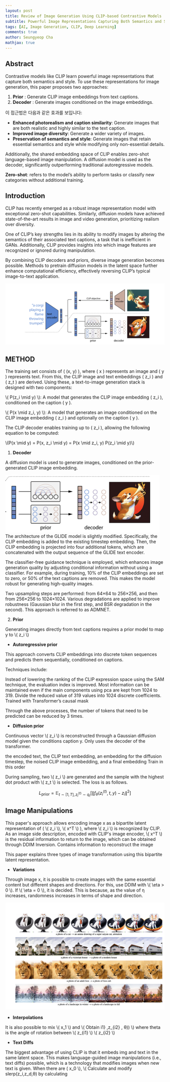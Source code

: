 ```yaml
---
layout: post
title: Review of Image Generation Using CLIP-based Contrastive Models
subtitle: Powerful Image Representations Capturing Both Semantics and Style
tags: [AI, Image Generation, CLIP, Deep Learning]
comments: true
author: Seungyeop Cha
mathjax: true
---
```


## Abstract

Contrastive models like CLIP learn powerful image representations that capture both semantics and style. To use these representations for image generation, this paper proposes two approaches:

1. **Prior** : Generate CLIP image embeddings from text captions.
2. **Decoder** : Generate images conditioned on the image embeddings.

이 접근법은 다음과 같은 효과를 보입니다:
- **Enhanced photorealism and caption similarity**: Generate images that are both realistic and highly similar to the text caption.
- **Improved image diversity**: Generate a wider variety of images.
- **Preservation of semantics and style**: Generate images that retain essential semantics and style while modifying only non-essential details.

Additionally, the shared embedding space of CLIP enables zero-shot language-based image manipulation. A diffusion model is used as the decoder, significantly outperforming traditional autoregressive models.

**Zero-shot**: refers to the model’s ability to perform tasks or classify new categories without additional training.

## Introduction

CLIP has recently emerged as a robust image representation model with exceptional zero-shot capabilities. Similarly, diffusion models have achieved state-of-the-art results in image and video generation, prioritizing realism over diversity.

One of CLIP’s key strengths lies in its ability to modify images by altering the semantics of their associated text captions, a task that is inefficient in GANs. Additionally, CLIP provides insights into which image features are recognized or ignored during manipulation.

By combining CLIP decoders and priors, diverse image generation becomes possible. Methods to pretrain diffusion models in the latent space further enhance computational efficiency, effectively reversing CLIP’s typical image-to-text application.

![1](/assets/img/Dall2/1.png)

## METHOD

The training set consists of \( (x, y) \), where \( x \) represents an image and \( y \) represents text. From this, the CLIP image and text embeddings \( z_i \) and \( z_t \) are derived. Using these, a text-to-image generation stack is designed with two components:

\\( P(z_i \mid y) \\): A model that generates the CLIP image embedding \( z_i \), conditioned on the caption \( y \).  

\\( P(x \mid z_i, y) \\): A model that generates an image conditioned on the CLIP image embedding \( z_i \) and optionally on the caption \( y \).  

The CLIP decoder enables training up to \( z_i \), allowing the following equation to be computed:  

\\(P(x \mid y) = P(x, z_i \mid y) = P(x \mid z_i, y) P(z_i \mid y)\\)

1. **Decoder**

A diffusion model is used to generate images, conditioned on the prior-generated CLIP image embedding.

![2](/assets/img/Dall2/2.png)
The architecture of the GLIDE model is slightly modified. Specifically, the CLIP embedding is added to the existing timestep embedding. Then, the CLIP embedding is projected into four additional tokens, which are concatenated with the output sequence of the GLIDE text encoder.

The classifier-free guidance technique is employed, which enhances image generation quality by adjusting conditional information without using a classifier. For example, during training, 10% of the CLIP embeddings are set to zero, or 50% of the text captions are removed. This makes the model robust for generating high-quality images.

Two upsampling steps are performed: from 64×64 to 256×256, and then from 256×256 to 1024×1024. Various degradations are applied to improve robustness (Gaussian blur in the first step, and BSR degradation in the second). This approach is referred to as ADMNET.

2. **Prior**

Generating images directly from text captions requires a prior model to map y to \\( z_i \\)

- **Autoregressive prior**

This approach converts CLIP embeddings into discrete token sequences and predicts them sequentially, conditioned on captions.

Techniques include:

Instead of lowering the ranking of the CLIP expression space using the SAM technique, the evaluation index is improved.
Most information can be maintained even if the main components using pca are kept from 1024 to 319.
Divide the reduced value of 319 values ​​into 1024 discrete coefficients.
Trained with Transformer’s causal mask

Through the above processes, the number of tokens that need to be predicted can be reduced by 3 times.

- **Diffusion prior** 

Continuous vector \\( z_i \\) is reconstructed through a Gaussian diffusion model given the conditions caption y. Only uses the decoder of the transformer.

the encoded text, the CLIP text embedding, an embedding for the diffusion timestep, the noised CLIP image embedding, and a final embedding
Train in this order

During sampling, two \\( z_i \\) are generated and the sample with the highest dot product with \\( z_t \\) is selected. The loss is as follows.

$$
L_{\text{prior}} = \mathbb{E}_{t \sim [1, T], z_i^{(t)} \sim q_t} \left[ \left\| f_{\theta}(z_i^{(t)}, t, y) - z_i \right\|^2 \right]
$$


## Image Manipulations

This paper's approach allows encoding image x as a bipartite latent representation of ( \\( z_i \\), \\( x^T \\) ), where \\( z_i \\) is recognized by CLIP. As an image side description, encoded with CLIP's image encoder, \\( x^T \\) is the residual information to return to the image, which can be obtained through DDIM Inversion. Contains information to reconstruct the image

This paper explains three types of image transformation using this bipartite latent representation.

- **Variations**

Through image x, it is possible to create images with the same essential content but different shapes and directions. For this, use DDIM with \\( \eta > 0 \\). If \\( \eta = 0 \\), it is decided. This is because, as the value of η increases, randomness increases in terms of shape and direction.

![3](/assets/img/Dall2/3.png)

- **Interpolations**

It is also possible to mix \\( x_1 \\) and \\( Obtain i1} ,z_{i2} , θ)) \\) where theta is the angle of rotation between \\( z_{i1} \\) \\( z_{i2} \\)

- **Text Diffs**

The biggest advantage of using CLIP is that it embeds img and text in the same latent space. This makes language-guided image manipulations (i.e., text diffs) possible, which is a technology that modifies images when new text is given. When there are \( x_0 \\), \\( Calculate and modify slerp(z_i,z_d,θ) by calculating
